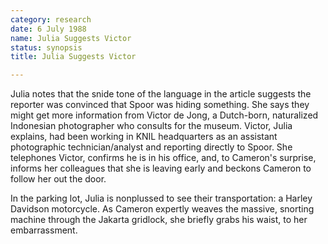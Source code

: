 ```yaml
---
category: research
date: 6 July 1988
name: Julia Suggests Victor
status: synopsis
title: Julia Suggests Victor

---
```

Julia notes that the snide tone of the language in the article suggests
the reporter was convinced that Spoor was hiding something. She says
they might get more information from Victor de Jong, a Dutch-born,
naturalized Indonesian photographer who consults for the museum. Victor,
Julia explains, had been working in KNIL headquarters as an assistant
photographic technician/analyst and reporting directly to Spoor. She telephones Victor, confirms he is in his office, and, to Cameron's surprise, informs her colleagues that she is leaving early and beckons Cameron to follow her out the door. 

In the parking lot, Julia is nonplussed to see their transportation: a 
Harley Davidson motorcycle. As Cameron expertly weaves the massive, snorting machine through the Jakarta gridlock, she briefly grabs his waist, to her embarrassment. 

